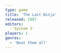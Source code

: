 ```yaml
---
type: game
title: 'The Last Ninja'
released: 1987
editors: 
  -'System 3'
players: 1
genres:
  - 'Beat them all'
---
```

